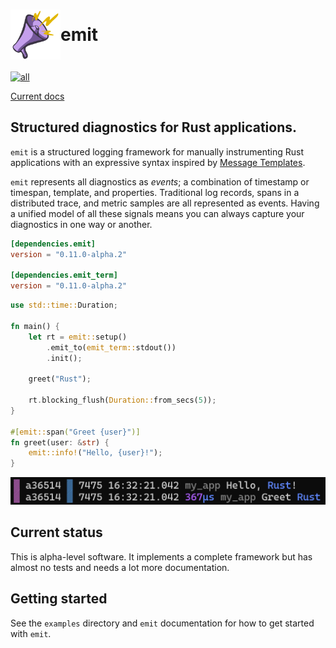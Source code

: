 <h1 style="display: flex; align-items: center">
<img style="display: inline" height="80px" width="80px" src="https://raw.githubusercontent.com/KodrAus/emit/main/asset/logo.svg" aria-hidden="true"> emit
</h1>

[![all](https://github.com/KodrAus/emit/actions/workflows/all.yml/badge.svg)](https://github.com/KodrAus/emit/actions/workflows/all.yml)

[Current docs](https://docs.rs/emit/0.11.0-alpha.2/emit/index.html)

## Structured diagnostics for Rust applications.

`emit` is a structured logging framework for manually instrumenting Rust applications with an expressive syntax inspired by [Message Templates](https://messagetemplates.org).

`emit` represents all diagnostics as _events_; a combination of timestamp or timespan, template, and properties. Traditional log records, spans in a distributed trace, and metric samples are all represented as events. Having a unified model of all these signals means you can always capture your diagnostics in one way or another.

```toml
[dependencies.emit]
version = "0.11.0-alpha.2"

[dependencies.emit_term]
version = "0.11.0-alpha.2"
```

```rust
use std::time::Duration;

fn main() {
    let rt = emit::setup()
        .emit_to(emit_term::stdout())
        .init();

    greet("Rust");

    rt.blocking_flush(Duration::from_secs(5));
}

#[emit::span("Greet {user}")]
fn greet(user: &str) {
    emit::info!("Hello, {user}!");
}
```

![The output of running the above program](https://github.com/KodrAus/emit/blob/main/asset/emit_term.png?raw=true)

## Current status

This is alpha-level software. It implements a complete framework but has almost no tests and needs a lot more documentation.

## Getting started

See the `examples` directory and `emit` documentation for how to get started with `emit`.

